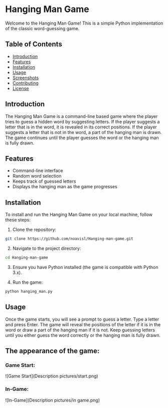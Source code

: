 # Hanging Man Game

Welcome to the Hanging Man Game! This is a simple Python implementation of the classic word-guessing game.

## Table of Contents
- [Introduction](#introduction)
- [Features](#features)
- [Installation](#installation)
- [Usage](#usage)
- [Screenshots](#screenshots)
- [Contributing](#contributing)
- [License](#license)

## Introduction
The Hanging Man Game is a command-line based game where the player tries to guess a hidden word by suggesting letters. If the player suggests a letter that is in the word, it is revealed in its correct positions. If the player suggests a letter that is not in the word, a part of the hanging man is drawn. The game continues until the player guesses the word or the hanging man is fully drawn.

## Features
- Command-line interface
- Random word selection
- Keeps track of guessed letters
- Displays the hanging man as the game progresses

## Installation
To install and run the Hanging Man Game on your local machine, follow these steps:

1. Clone the repository:
 ```sh
 git clone https://github.com/noavisl/Hanging-man-game.git
 ```

2. Navigate to the project directory:
 ```sh
 cd Hanging-man-game
 ```

3. Ensure you have Python installed (the game is compatible with Python 3.x).

4. Run the game:
 ```sh
 python hanging_man.py
 ```

## Usage
Once the game starts, you will see a prompt to guess a letter. Type a letter and press Enter. The game will reveal the positions of the letter if it is in the word or draw a part of the hanging man if it is not. Keep guessing letters until you either guess the word correctly or the hanging man is fully drawn.

## The appearance of the game:
### Game Start:
![Game Start](Description pictures/start.png)

### In-Game:
![In-Game](Description pictures/in game.png)

